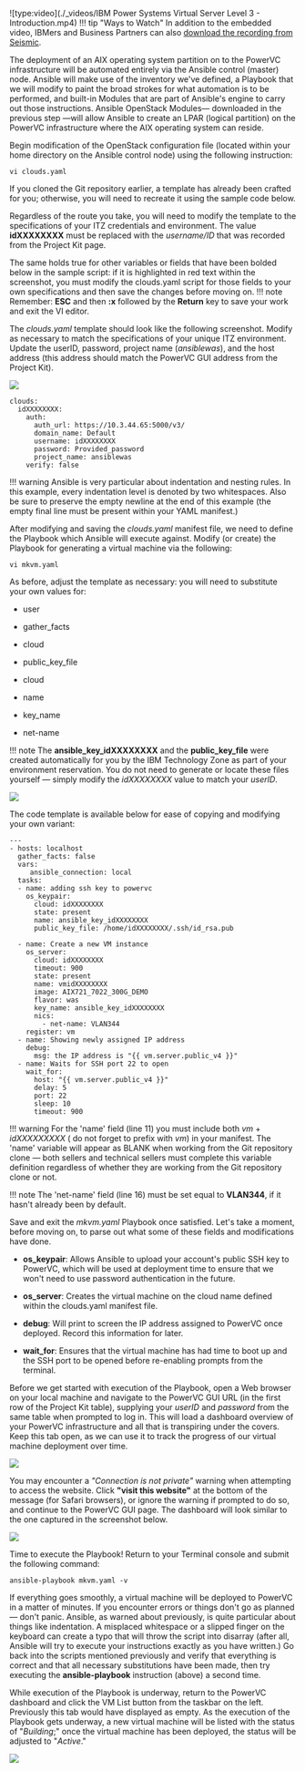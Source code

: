 ![type:video](./_videos/IBM Power Systems Virtual Server Level 3 - Introduction.mp4)
!!! tip "Ways to Watch"
    In addition to the embedded video, IBMers and Business Partners can also <a href="https://ibm.seismic.com/Link/Content/DCGdHJ7DMdqHD8cV7Wp8f4Rg9Bgd" target="_blank">download the recording from Seismic</a>.

The deployment of an AIX operating system partition on to the PowerVC infrastructure will be automated entirely via the Ansible control (master) node. Ansible will make use of the inventory we've defined, a Playbook that we will modify to paint the broad strokes for what automation is to be performed, and built-in Modules that are part of Ansible's engine to carry out those instructions. Ansible OpenStack Modules— downloaded in the previous step —will allow Ansible to create an LPAR (logical partition) on the PowerVC infrastructure where the AIX operating system can reside.

Begin modification of the OpenStack configuration file (located within your home directory on the Ansible control node) using the following instruction:
```
vi clouds.yaml
```

If you cloned the Git repository earlier, a template has already been crafted for you; otherwise, you will need to recreate it using the sample code below.

Regardless of the route you take, you will need to modify the template to the specifications of your ITZ credentials and environment. The value **idXXXXXXXX** must be replaced with the *username/ID* that was recorded from the Project Kit page.

The same holds true for other variables or fields that have been bolded below in the sample script: if it is highlighted in red text within the screenshot, you must modify the clouds.yaml script for those fields to your own specifications and then save the changes before moving on.
!!! note
    Remember: **ESC** and then **:x** followed by the **Return** key to save your work and exit the VI editor.

The *clouds.yaml* template should look like the following screenshot. Modify as necessary to match the specifications of your unique ITZ environment. Update the userID, password, project name (*ansiblewas*), and the host address (this address should match the PowerVC GUI address from the Project Kit).

![](_attachments/part2_figure1.png)

```
clouds:
  idXXXXXXXX:
    auth:
      auth_url: https://10.3.44.65:5000/v3/
      domain_name: Default
      username: idXXXXXXXX
      password: Provided_password
      project_name: ansiblewas
    verify: false

```

!!! warning
    Ansible is very particular about indentation and nesting rules. In this example, every indentation level is denoted by two whitespaces. Also be sure to preserve the empty newline at the end of this example (the empty final line must be present within your YAML manifest.)

After modifying and saving the *clouds.yaml* manifest file, we need to define the Playbook which Ansible will execute against. Modify (or create) the Playbook for generating a virtual machine via the following:
```
vi mkvm.yaml
```

As before, adjust the template as necessary: you will need to substitute your own values for:

- user

- gather_facts

- cloud

- public_key_file

- cloud

- name

- key_name

- net-name

!!! note
    The **ansible_key_idXXXXXXXX** and the **public_key_file** were created automatically for you by the IBM Technology Zone as part of your environment reservation. You do not need to generate or locate these files yourself — simply modify the *idXXXXXXXX* value to match your *userID*.

![](_attachments/part2_figure2.png)

The code template is available below for ease of copying and modifying your own variant:
```
---
- hosts: localhost
  gather_facts: false
  vars:
     ansible_connection: local
  tasks:
  - name: adding ssh key to powervc
    os_keypair:
      cloud: idXXXXXXXX
      state: present
      name: ansible_key_idXXXXXXXX
      public_key_file: /home/idXXXXXXXX/.ssh/id_rsa.pub

  - name: Create a new VM instance
    os_server:
      cloud: idXXXXXXXX
      timeout: 900
      state: present
      name: vmidXXXXXXXX
      image: AIX721_7022_300G_DEMO
      flavor: was
      key_name: ansible_key_idXXXXXXXX
      nics:
        - net-name: VLAN344
    register: vm
  - name: Showing newly assigned IP address
    debug:
      msg: the IP address is "{{ vm.server.public_v4 }}"
  - name: Waits for SSH port 22 to open
    wait_for:
      host: "{{ vm.server.public_v4 }}"
      delay: 5
      port: 22
      sleep: 10
      timeout: 900

```

!!! warning
    For the 'name' field (line 11) you must include both *vm* + *idXXXXXXXXX* ( do not forget to prefix with *vm*) in your manifest. The 'name' variable will appear as BLANK when working from the Git repository clone — both sellers and technical sellers must complete this variable definition regardless of whether they are working from the Git repository clone or not.

!!! note
    The 'net-name' field (line 16) must be set equal to **VLAN344**, if it hasn't already been by default.

Save and exit the *mkvm.yaml* Playbook once satisfied. Let's take a moment, before moving on, to parse out what some of these fields and modifications have done.

- **os_keypair**: Allows Ansible to upload your account's public SSH key to PowerVC, which will be used at deployment time to ensure that we won't need to use password authentication in the future.

- **os_server**: Creates the virtual machine on the cloud name defined within the clouds.yaml manifest file.

- **debug**: Will print to screen the IP address assigned to PowerVC once deployed. Record this information for later.

- **wait_for**: Ensures that the virtual machine has had time to boot up and the SSH port to be opened before re-enabling prompts from the terminal.

Before we get started with execution of the Playbook, open a Web browser on your local machine and navigate to the PowerVC GUI URL (in the first row of the Project Kit table), supplying your *userID* and *password* from the same table when prompted to log in. This will load a dashboard overview of your PowerVC infrastructure and all that is transpiring under the covers. Keep this tab open, as we can use it to track the progress of our virtual machine deployment over time.

![](_attachments/part2_figure3.png)

You may encounter a *"Connection is not private"* warning when attempting to access the website. Click **"visit this website"** at the bottom of the message (for Safari browsers), or ignore the warning if prompted to do so, and continue to the PowerVC GUI page. The dashboard will look similar to the one captured in the screenshot below.

![](_attachments/part2_figure4.png)

Time to execute the Playbook! Return to your Terminal console and submit the following command:
```
ansible-playbook mkvm.yaml -v
```

If everything goes smoothly, a virtual machine will be deployed to PowerVC in a matter of minutes. If you encounter errors or things don't go as planned — don't panic. Ansible, as warned about previously, is quite particular about things like indentation. A misplaced whitespace or a slipped finger on the keyboard can create a typo that will throw the script into disarray (after all, Ansible will try to execute your instructions exactly as you have written.) Go back into the scripts mentioned previously and verify that everything is correct and that all necessary substitutions have been made, then try executing the **ansible-playbook** instruction (above) a second time.

While execution of the Playbook is underway, return to the PowerVC dashboard and click the VM List button from the taskbar on the left. Previously this tab would have displayed as empty. As the execution of the Playbook gets underway, a new virtual machine will be listed with the status of "*Building*;" once the virtual machine has been deployed, the status will be adjusted to "*Active*."

![](_attachments/part2_figure5.png)
